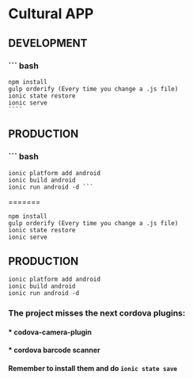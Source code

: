# Cultural APP 

## DEVELOPMENT

### ``` bash
	npm install
	gulp orderify (Every time you change a .js file)
	ionic state restore
	ionic serve
	````
## PRODUCTION

### ``` bash
	ionic platform add android
	ionic build android
	ionic run android -d ```
=======
```
npm install
gulp orderify (Every time you change a .js file)
ionic state restore
ionic serve
```
  
## PRODUCTION
```
ionic platform add android
ionic build android
ionic run android -d
```


### The project misses the next cordova plugins:
#### * codova-camera-plugin
#### * cordova barcode scanner


#### Remember to install them and do ```ionic state save```
